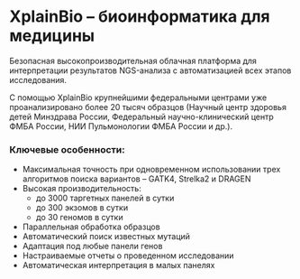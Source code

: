 # XplainBio &ndash; биоинформатика для медицины

Безопасная высокопроизводительная облачная платформа для интерпретации результатов NGS-анализа с автоматизацией всех этапов исследования.

С помощью XplainBio крупнейшими федеральными центрами уже проанализировано более 20 тысяч образцов (Научный центр здоровья детей Минздрава России, Федеральный научно-клинический центр ФМБА России, НИИ Пульмонологии ФМБА России и др.).

### Ключевые особенности:

* Максимальная точность при одновременном использовании трех алгоритмов поиска вариантов &ndash; GATK4, Strelka2 и DRAGEN
* Высокая производительность:
  - до 3000 таргетных панелей в сутки
  - до 300 экзомов в сутки
  - до 30 геномов в сутки
* Параллельная обработка образцов
* Автоматический поиск известных мутаций
* Адаптация под любые панели генов
* Настраиваемые отчеты о проведенном исследовании
* Автоматическая интерпретация в малых панелях
